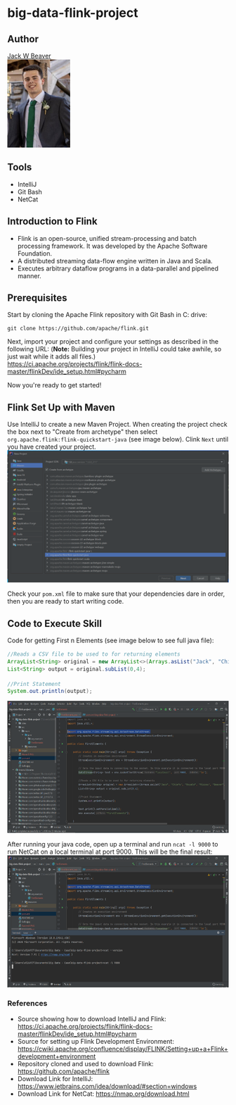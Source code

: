 # big-data-flink-project

## Author
[Jack W Beaver](https://github.com/JackWBeaver) <br>
<img src="Selfie.jpg" widt="150" height="200" />

## Tools
- IntelliJ
- Git Bash
- NetCat

## Introduction to Flink
- Flink is an open-source, unified stream-processing and batch processing framework. It was developed by the Apache Software Foundation.
- A distributed streaming data-flow engine written in Java and Scala.
- Executes arbitrary dataflow programs in a data-parallel and pipelined manner.

## Prerequisites
Start by cloning the Apache Flink repository with Git Bash in C: drive:
```Git Bash
git clone https://github.com/apache/flink.git
```
Next, import your project and configure your settings as described in the following URL: (**Note:** Building your project in IntelliJ could take awhile, so just wait while it adds all files.) <br>  https://ci.apache.org/projects/flink/flink-docs-master/flinkDev/ide_setup.html#pycharm

Now you're ready to get started!

## Flink Set Up with Maven
Use IntelliJ to create a new Maven Project. When creating the project check the box next to "Create from archetype" then select ```org.apache.flink:flink-quickstart-java``` (see image below). Clink ```Next``` until you have created your project.
<img src="Maven1.PNG" width="600" height="300"/>

Check your ```pom.xml``` file to make sure that your dependencies dare in order, then you are ready to start writing code.

## Code to Execute Skill
Code for getting First n Elements (see image below to see full java file):
```Java
//Reads a CSV file to be used to for returning elements
ArrayList<String> original = new ArrayList<>(Arrays.asList("Jack", "Chiefs", "Royals", "Mizzou", "Beaver", "Big Data", "NWMSU", "KC", "USA"));
List<String> output = original.subList(0,4);

//Print Statement
System.out.println(output);
```
<img src="Success1.PNG" width="600" height="300"/>

After running your java code, open up a terminal and run ```ncat -l 9000``` to run NetCat on a local terminal at port 9000. This will be the final result: <br>
<img src="Success2.PNG" width="600" height="300"/>


### References
- Source showing how to download IntelliJ and Flink: https://ci.apache.org/projects/flink/flink-docs-master/flinkDev/ide_setup.html#pycharm
- Source for setting up Flink Development Environment: https://cwiki.apache.org/confluence/display/FLINK/Setting+up+a+Flink+development+environment
- Repository cloned and used to download Flink: https://github.com/apache/flink
- Download Link for IntelliJ: https://www.jetbrains.com/idea/download/#section=windows
- Download Link for NetCat: https://nmap.org/download.html
